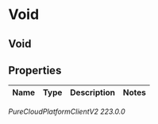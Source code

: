 # Void

## Void

## Properties

|Name | Type | Description | Notes|
|------------ | ------------- | ------------- | -------------|



_PureCloudPlatformClientV2 223.0.0_
